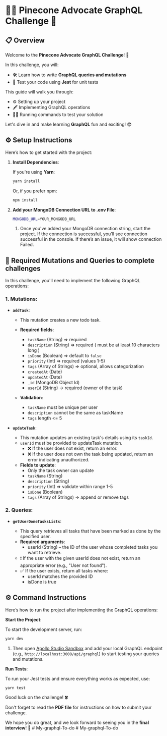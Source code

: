 # 🌲💼 Pinecone Advocate GraphQL Challenge 🚀

## 📋 Overview

Welcome to the **Pinecone Advocate GraphQL Challenge**! 🌟

In this challenge, you will:

- 🛠️ Learn how to write **GraphQL queries and mutations**
- 🧪 Test your code using **Jest** for unit tests

This guide will walk you through:

- ⚙️ Setting up your project
- 🖋️ Implementing GraphQL operations
- 🏃‍♂️ Running commands to test your solution

Let's dive in and make learning **GraphQL** fun and exciting! 😎

## ⚙️ Setup Instructions

Here’s how to get started with the project:

1. **Install Dependencies**:

   If you're using **Yarn**:

   ```bash
   yarn install

   ```

   Or, if you prefer npm:

   ```bash
   npm install
   ```

2. **Add your MongoDB Connection URL to .env File**:

   ```bash
   MONGODB_URL=YOUR_MONGODB_URL
   ```

   1. Once you've added your MongoDB connection string, start the project. If the connection is successful, you’ll see connection successful in the console. If there’s an issue, it will show connection Failed.

## 🚀 Required Mutations and Queries to complete challenges

In this challenge, you'll need to implement the following GraphQL operations:

### 1. **Mutations**:

- **`addTask`**:

  - This mutation creates a new todo task.
  - **Required fields**:

    - `taskName` (String) => required
    - `description` (String) => required ( must be at least 10 characters long )
    - `isDone` (Boolean) => default to `false`
    - `priority` (Int) => required (values 1-5)
    - `tags` (Array of Strings) => optional, allows categorization
    - `createdAt` (Date)
    - `updatedAt` (Date)
    - `_id` (MongoDB Object Id)
    - `userId` (String) → required (owner of the task)
  - **Validation**:
    - `taskName` must be unique per user
    - `description` cannot be the same as taskName
    - `tags` length <= 5

- **`updateTask`**:
  - This mutation updates an existing task's details using its `taskId`.
  - `userId` must be provided to updateTask mutation.
    - ❌ If the user does not exist, return an error.
    - ❌ If the user does not own the task being updated, return an error indicating unauthorized.
  - **Fields to update**:
    - Only the task owner can update
    - `taskName` (String)
    - `description` (String)
    - `priority` (Int) => validate within range 1-5
    - `isDone` (Boolean)
    - `tags` (Array of Strings) => append or remove tags


### 2. **Queries**:

- **`getUserDoneTasksLists`**:

  - This query retrieves all tasks that have been marked as done by the specified user.
  - **Required arguments**:
    - userId (String) – the ID of the user whose completed tasks you want to retrieve.
  - ❗ If the user with the given userId does not exist, return an appropriate error (e.g., "User not found").
  - ✅ If the user exists, return all tasks where:
    - userId matches the provided ID
    - isDone is true


## ⚙️ Command Instructions

Here’s how to run the project after implementing the GraphQL operations:

**Start the Project**:

To start the development server, run:

```bash
yarn dev
```

1. Then open [Apollo Studio Sandbox](https://studio.apollographql.com/sandbox/explorer) and add your local GraphQL endpoint (e.g., `http://localhost:3000/api/graphql`) to start testing your queries and mutations.

**Run Tests**:

To run your Jest tests and ensure everything works as expected, use:

```bash
yarn test
```

Good luck on the challenge! 🍀

Don't forget to read the **PDF file** for instructions on how to submit your challenge.

We hope you do great, and we look forward to seeing you in the **final interview**! 🎉
#   M y - g r a p h q l - T o - d o  
 #   M y - g r a p h q l - T o - d o  
 